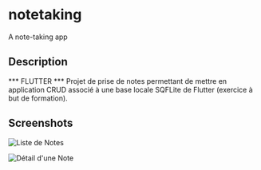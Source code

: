 # notetaking

A note-taking app

## Description

*** FLUTTER *** Projet de prise de notes permettant de mettre en application CRUD associé à une base locale SQFLite de Flutter (exercice à but de formation).

## Screenshots

![Liste de Notes](https://gitlab.com/claudebueno/notetaking/raw/master/assets/images/notetaking1.png)

![Détail d'une Note](https://gitlab.com/claudebueno/notetaking/raw/master/assets/images/notetaking2.png)






